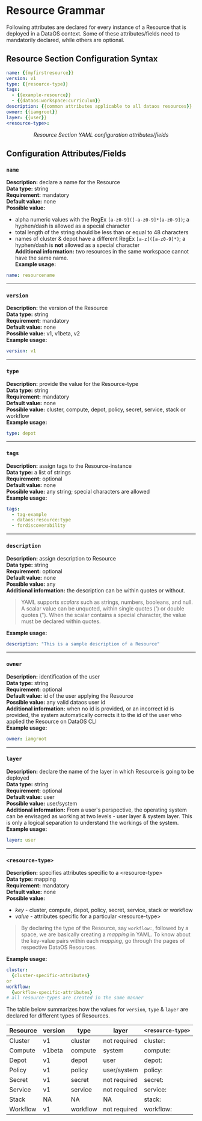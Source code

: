 # Resource Grammar

Following attributes are declared for every instance of a Resource that is deployed in a DataOS context. Some of these attributes/fields need to mandatorily declared, while others are optional.

## Resource Section Configuration Syntax

```yaml
name: {{myfirstresource}}
version: v1
type: {{resource-type}}
tags:
  - {{example-resource}}
  - {{dataos:workspace:curriculum}}
description: {{common attributes applicable to all dataos resources}}
owner: {{iamgroot}}
layer: {{user}}
<resource-type>:
```
<center><i>Resource Section YAML configuration attributes/fields</i></center>

## Configuration Attributes/Fields

### **`name`**

**Description:** declare a name for the Resource<br> 
**Data type:** string<br>
**Requirement:** mandatory<br>
**Default value:** none<br>
**Possible value:**   
  - alpha numeric values with the RegEx `[a-z0-9]([-a-z0-9]*[a-z0-9])`; a hyphen/dash is allowed as a special character  
  - total length of the string should be less than or equal to 48 characters  
  - names of cluster & depot have a different RegEx `[a-z]([a-z0-9]*)`; a hyphen/dash is **not** allowed as a special character<br>
**Additional information:** two resources in the same workspace cannot have the same name.<br>
**Example usage:**
```yaml
name: resourcename
```

---

### **`version`**

**Description:** the version of the Resource <br> 
**Data type:** string <br>
**Requirement:** mandatory <br>
**Default value:** none <br>
**Possible value:** v1, v1beta, v2<br>
**Example usage:**
```yaml
version: v1
```

---
### **`type`**

**Description:** provide the value for the Resource-type <br> 
**Data type:** string <br>
**Requirement:** mandatory <br>
**Default value:** none <br>
**Possible value:** cluster, compute, depot, policy, secret, service, stack or workflow <br>
**Example usage:**
```yaml
type: depot
```
---
### **`tags`**

**Description:** assign tags to the Resource-instance <br>
**Data type:** a list of strings <br>
**Requirement:** optional <br>
**Default value:** none <br>
**Possible value:** any string; special characters are allowed <br>
**Example usage:**
```yaml
tags: 
  - tag-example
  - dataos:resource:type
  - fordiscoverability
```
---

### **`description`**

**Description:** assign description to Resource<br>
**Data type:** string<br>
**Requirement:** optional<br>
**Default value:** none<br>
**Possible value:** any<br>
**Additional information:** the description can be within quotes or without.<br>
> YAML supports *scalars* such as strings, numbers, booleans, and null. A scalar value can be unquoted, within single quotes (') or double quotes ("). When the scalar contains a special character, the value must be declared within quotes.

**Example usage:**
```yaml
description: "This is a sample description of a Resource"  
```

---

### **`owner`**

**Description:** identification of the user <br>
**Data type:** string <br>
**Requirement:** optional <br>
**Default value:** id of the user applying the Resource<br>
**Possible value:** any valid dataos user id<br>
**Additional information:** when no id is provided, or an incorrect id is provided, the system automatically corrects it to the id of the user who applied the Resource on DataOS CLI<br>
**Example usage:**
```yaml
owner: iamgroot
```

---

### **`layer`**

**Description:** declare the name of the layer in which Resource is going to be deployed <br>
**Data type:** string <br>
**Requirement:** optional <br>
**Default value:** user <br>
**Possible value:** user/system <br>
**Additional information:** 
From a user's perspective, the operating system can be envisaged as working at two levels - user layer & system layer. This is only a logical separation to understand the workings of the system. <br>
**Example usage:** 
```yaml
layer: user
```
---

### **`<resource-type>`**

**Description:** specifies attributes specific to a \<resource-type\> <br>
**Data type:** mapping <br>
**Requirement:** mandatory <br>
**Default value:** none <br>
**Possible value:** 
- *key* - cluster, compute, depot, policy, secret, service, stack or workflow
- *value* - attributes specific for a particular \<resource-type\> <br>

> By declaring the type of the Resource, say `workflow:`, followed by a space, we are basically creating a *mapping* in YAML.
> To know about the key-value pairs within each *mapping*, go through the pages of respective DataOS Resources. 

**Example usage:**
```yaml
cluster:
  {cluster-specific-attributes}
or
workflow:
  {workflow-specific-attributes}
# all resource-types are created in the same manner
```

The table below summarizes how the values for `version`, `type` & `layer` are declared for different types of Resources.

| Resource | version | type | layer | `<resource-type>` |
| --- | --- | --- | --- | --- |
| Cluster | v1 | cluster | not required | cluster:  |
| Compute | v1beta | compute | system | compute:  |
| Depot | v1 | depot | user | depot:  |
| Policy | v1 | policy | user/system | policy:  |
| Secret | v1 | secret | not required | secret:  |
| Service | v1 | service | not required | service:  |
| Stack | NA | NA | NA | stack:  |
| Workflow | v1 | workflow | not required | workflow:  |